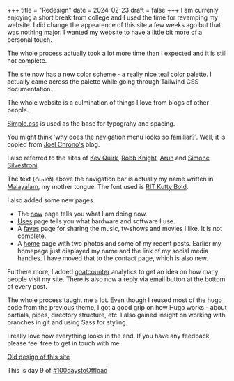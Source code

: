 +++
title = "Redesign"
date = 2024-02-23
draft = false
+++
I am currenly enjoying a short break from college and I used the time for revamping my website. I did change the appearence of this site a few weeks ago but that was nothing major. I wanted my website to have a little bit more of a personal touch.

The whole process actually took a lot more time than I expected and it is still not complete.

The site now has a new color scheme - a really nice teal color palette. I actually came across the palette while going through Tailwind CSS documentation.

The whole website is a culmination of things I love from blogs of other people.

[Simple.css](https://simplecss.orgs) is used as the base for typograhy and spacing.

You might think 'why does the navigation menu looks so familiar?'. Well, it is copied from [Joel Chrono's](https://joelchrono.xyz) blog.

I also referred to the sites of [Kev Quirk](https://kevq.uk), [Robb Knight](https://rknight.me/), [Arun](https://arun.blog) and  [Simone Silvestroni](https://minutestomidnight.co.uk/).

The text (വചൻ) above the navigation bar is actually my name written in [Malayalam](https://en.wikipedia.org/wiki/Malayalam), my mother tongue. The font used is [RIT Kutty Bold](https://rachana.org.in/glist-kutty-bold.html).

I also added some new pages.
- The [now](/now) page tells you what I am  doing now.
- [Uses](/uses) page tells you what hardware and software I use.
- A [faves](/faves) page for sharing the music, tv-shows and movies I like. It is not complete.
- A [home](/) page with two photos and some of my recent posts. Earlier my homepage just displayed my name and the link of my social media handles. I have moved that to the contact page, which is also new.

Furthere more, I added [goatcounter](https://www.goatcounter.com/) analytics to get an idea on how many people visit my site. There is also now a reply via email button at the bottom of every post. 

The whole process taught me a lot. Even though I reused most of the hugo code from the previous theme, I got a good grip on how Hugo works - about partials, pipes, directory structure, etc. I also gained insight on working with branches in git and using Sass for styling.

I really love how everything looks in the end. If you have any feedback, please feel free to get in touch with me.

[Old design of this site](https://web.archive.org/web/20240211020308/https://vachan-maker.github.io/)

This is day 9 of [#100daystoOffload](https://100daystooffload.com)

